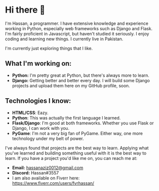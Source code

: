 # Hi there 👋

I'm Hassan, a programmer. I have extensive knowledge and experience working in Python, especially web frameworks such as Django and Flask. I'm fairly proficient in Javascript, but haven't studied it seriously. I enjoy coding and learning new things. I currently live in Pakistan.

I'm currently just exploring things that I like.

## What I'm working on:
- **Python:** I'm pretty great at Python, but there's always more to learn.
- **Django:** Getting better and better every day. I will build some Django projects and upload them here on my GitHub profile, soon.

## Technologies I know:
* **HTML/CSS**: Eazy.
* **Python**: This was actually the first language I learned.
* **Flask/Django**: I'm good at both frameworks. Whether you use Flask or Django, I can work with you.
* **PyGame**: I'm not a very big fan of PyGame. Either way, one more technology under my belt of power.


I've always found that projects are the best way to learn. Applying what you've learned and building something useful with it is the best way to learn. If you have a project you'd like me on, you can reach me at:
- **Email:** hassanaziz0012@gmail.com
- **Discord:** Hassan#3557 
- I am also available on Fiverr here: https://www.fiverr.com/users/fvrhassan/

<!--
**guywitheyes/guywitheyes** is a ✨ _special_ ✨ repository because its `README.md` (this file) appears on your GitHub profile.

Here are some ideas to get you started:

- 🔭 I’m currently working on ...
- 🌱 I’m currently learning ...
- 👯 I’m looking to collaborate on ...
- 🤔 I’m looking for help with ...
- 💬 Ask me about ...
- 📫 How to reach me: ...
- 😄 Pronouns: ...
- ⚡ Fun fact: ...
-->
